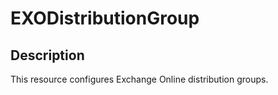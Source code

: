 # EXODistributionGroup

## Description

This resource configures Exchange Online distribution groups.
